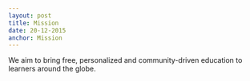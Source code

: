 ```yaml
---
layout: post
title: Mission
date: 20-12-2015
anchor: Mission
---
```

We aim to bring free, personalized and community-driven education to learners around the globe.